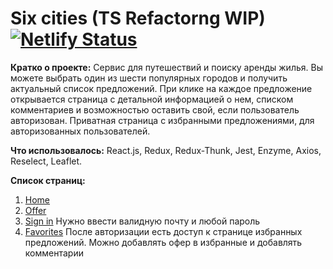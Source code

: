 # Six cities (TS Refactorng WIP) [![Netlify Status](https://api.netlify.com/api/v1/badges/a1f6e5fc-c638-44a9-8551-2e6a131fbd00/deploy-status)](https://app.netlify.com/sites/6-cities/deploys)

**Кратко о проекте:** Сервис для путешествий и поиску аренды жилья. Вы можете выбрать один из шести популярных городов и получить актуальный список предложений.
При клике на каждое предложение открывается страница с детальной информацией о нем, списком комментариев и возможностью оставить свой, если пользователь авторизован.
Приватная страница с избранными предложениями, для авторизованных пользователей.

**Что использовалось:** React.js, Redux, Redux-Thunk, Jest, Enzyme, Axios, Reselect, Leaflet.

**Список страниц:**
1. [Home](https://6-cities.netlify.com/)
2. [Offer](https://6-cities.netlify.com/offer/1)
3. [Sign in](https://6-cities.netlify.com/login) Нужно ввести валидную почту и любой пароль
4. [Favorites](https://6-cities.netlify.com/favorite) После авторизации есть доступ к странице избранных предложений. Можно добавлять офер в избранные и добавлять комментарии

[travis-image]: https://travis-ci.com/htmlacademy-react/852139-six-cities-2.svg?branch=master
[travis-url]: https://travis-ci.com/htmlacademy-react/852139-six-cities-2
